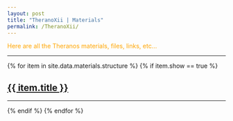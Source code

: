 ```yaml
---
layout: post
title: "TheranoXii | Materials"
permalink: /TheranoXii/
---
```


<span style="color:orange">Here are all the Theranos materials, files, links, etc...</span>

---

<!-- for the materials just put in headers for the topic: handouts, notes, and so on, the first example link is given, and the rest are just illustrations, feel free to edit as you may, the materials go in the 'course files' folder and you can add subfolders too! just be sure to reference the link correctly. you can also link to a post you made...-->

{% for item in site.data.materials.structure %}
  {% if item.show == true %}
  <h2><a href="{{ item.url }}">{{ item.title }}</a></h2>
  <hr/>
  {% endif %}
{% endfor %}
